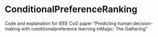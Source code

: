 # ConditionalPreferenceRanking
Code and explanation for IEEE CoG paper "Predicting human decision-making with conditionalpreference learning inMagic: The Gathering"
